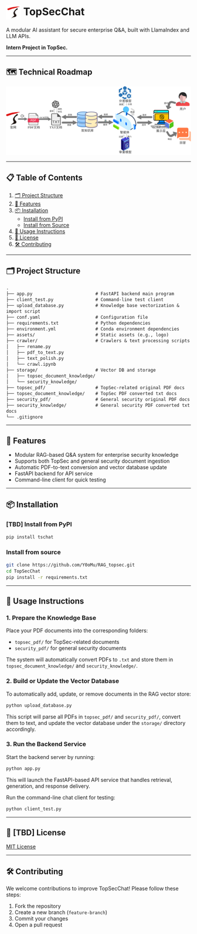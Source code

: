 # <img src="assets/tianrongxin.png" width="40px" align="center" alt="TopSecChat logo"> TopSecChat

A modular AI assistant for secure enterprise Q&A, built with LlamaIndex and LLM APIs.

**Intern Project in TopSec.**

---

## 🗺️ Technical Roadmap

![TopSecChat Technical Roadmap](assets/TopSecChat.png)

---

## 📋 Table of Contents

1. [🗂️ Project Structure](#️-project-structure)
2. [🚀 Features](#-features)
3. [📦 Installation](#-installation)
   - [Install from PyPI](#install-from-pypi)
   - [Install from Source](#install-from-source)
4. [📘 Usage Instructions](#-usage-instructions)
5. [📝 License](#-license)
6. [🛠 Contributing](#-contributing)

---

## 🗂️ Project Structure

```
.
├── app.py                        # FastAPI backend main program
├── client_test.py                # Command-line test client
├── upload_database.py            # Knowledge base vectorization & import script
├── conf.yaml                     # Configuration file
├── requirements.txt              # Python dependencies
├── environment.yml               # Conda environment dependencies
├── assets/                       # Static assets (e.g., logo)
├── crawler/                      # Crawlers & text processing scripts
│   ├── rename.py
│   ├── pdf_to_text.py
│   ├── text_polish.py
│   └── crawl.ipynb
├── storage/                      # Vector DB and storage
│   ├── topsec_document_knowledge/
│   └── security_knowledge/
├── topsec_pdf/                   # TopSec-related original PDF docs
├── topsec_document_knowledge/    # TopSec PDF converted txt docs
├── security_pdf/                 # General security original PDF docs
├── security_knowledge/           # General security PDF converted txt docs
└── .gitignore
```

---

## 🚀 Features

- Modular RAG-based Q&A system for enterprise security knowledge
- Supports both TopSec and general security document ingestion
- Automatic PDF-to-text conversion and vector database update
- FastAPI backend for API service
- Command-line client for quick testing

---

## 📦 Installation

### [TBD] Install from PyPI

```bash
pip install tschat
```

### Install from source

```bash
git clone https://github.com/Y0oMu/RAG_topsec.git
cd TopSecChat
pip install -r requirements.txt
```

---

## 📘 Usage Instructions

### 1. Prepare the Knowledge Base

Place your PDF documents into the corresponding folders:
- `topsec_pdf/` for TopSec-related documents
- `security_pdf/` for general security documents

The system will automatically convert PDFs to `.txt` and store them in `topsec_document_knowledge/` and `security_knowledge/`.

### 2. Build or Update the Vector Database

To automatically add, update, or remove documents in the RAG vector store:

```bash
python upload_database.py
```

This script will parse all PDFs in `topsec_pdf/` and `security_pdf/`, convert them to text, and update the vector database under the `storage/` directory accordingly.

### 3. Run the Backend Service

Start the backend server by running:

```bash
python app.py
```

This will launch the FastAPI-based API service that handles retrieval, generation, and response delivery.

Run the command-line chat client for testing:

```bash
python client_test.py
```

---

## 📝 [TBD] License

[MIT License](LICENSE)

---

## 🛠 Contributing

We welcome contributions to improve TopSecChat! Please follow these steps:

1. Fork the repository
2. Create a new branch (`feature-branch`)
3. Commit your changes
4. Open a pull request
